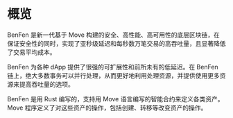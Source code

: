 # 概览

BenFen 是新一代基于 Move 构建的安全、高性能、高可用性的底层区块链，在保证安全性的同时，实现了亚秒级延迟和每秒数万笔交易的高吞吐量，且显著降低了交易平均成本。

BenFen 为各种 dApp 提供了很强的可扩展性和前所未有的低延迟。在 BenFen 链上，绝大多数事务可以并行处理，从而更好地利用处理资源，并提供使用更多资源来提高吞吐量的选项。

BenFen 是用 Rust 编写的，支持用 Move 语言编写的智能合约来定义各类资产。Move 程序定义了对这些资产的操作，包括创建、转移等改变资产的操作。

